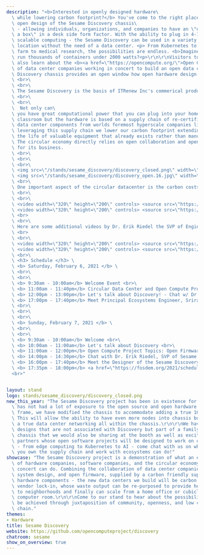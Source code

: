 ```yaml
---
description: "<b>Interested in openly designed hardware\
  \ while lowering carbon footprint?</b> You've come to the right place - check out the\ 
  \ open design of the Sesame Discovery chassis\
  \ - allowing individuals, organizations, and companies to have an \"datacenter in\
  \ a box\" in a desk side form factor. With the ability to plug in 4-12 nodes of\
  \ scalable computing - the Sesame Discovery can be used in a variety of projects in any\
  \ location without the need of a data center. <p> From Kubernetes to a Blender render\
  \ farm to medical research, the possibilities are endless. <b>Imagine</b> being able to\
  \ run thousands of containers under 2000 watts?<p>\r\n\r\nVisitors to the stand will\
  \ also learn about the <b><a href=\"https://opencompute.org/\">Open Compute Project</a></b> - a consortium\
  \ of data center companies working in concert to build an open data center without vendor lock-in. The\
  \ Discovery chassis provides an open window how open hardware design works in practice.\
  \ <br>\
  \ <br>\
  \ The Sesame Discovery is the basis of ITRenew Inc's commerical product <b> Sesame Fast-Start </b> where we combine the open design of the chassis with the ITRenew Inc's vast supply chain. With nearly 18,000 IT gear brought in a month world wide - the commercial product can provide a lot of horsepower. This supply chain is possible because of the concept of the circular datacenter. \
  \ <br>\
  \ <br>\
  \  Not only can\
  \ you have great computational power that you can plug into your home, lab, or\
  \ classroom but the hardware is based on a supply chain of re-certified top tier\
  \ data center components from worlds foremost hyperscale companies like Facebook, Dropbox and Google. By\
  \ leveraging this supply chain we lower our carbon footprint extending\
  \ the life of valuable equipment that already exists rather than manufacturing new ones.\
  \ The circular economy directly relies on open collaboration and open source communities \
  \ for its business.
  \ <br>\
  \ <br>\
  \ <br>\
  \ <img src=\"/stands/sesame_discovery/discovery_closed.png\" width=\"40%\" height=\"40%\" /> \
  \ <img src=\"/stands/sesame_discovery/discovery_open.16.jpg\" width=\"43%\" height=\"43%\" /> \
  \ <br>\
  \ One important aspect of the circular datacenter is the carbon costs that are saved when using the circular datacenter supply chain. <b>Ali Fenn</b> the President of ITRenew Inc has a great short 12 minute talk about the amount of waste a datacenter can produces as well the amount of resources it consume. In addition, there is a nice video of a tour of the design of the chassis that is the brainchild of <b>Jean-Jacques Chanut</b>. \
  \ <br>\
  \ <br>\
  \ <video width=\"320\" height=\"200\" controls> <source src=\"https://video.fosdem.org/2021/stands/sesame/sesame_video4.mp4\" type=\"video/mp4\"> Your browser does not support the video tag </video> \
  \ <video width=\"320\" height=\"200\" controls> <source src=\"https://video.fosdem.org/2021/stands/sesame/sesame_video1.mp4\" type=\"video/mp4\"> Your browser does not support the video tag </video> \
  \ <br>
  \ <br>\
  \ Here are some additional videos by Dr. Erik Riedel the SVP of Engineering at ITRenew Inc on the Sesame Discoveyr/Fast-Start and a tour that just goes through the facts. If your're interested in hearing more click on the chat button and come speak with us! Please note that the video on the right is overly loud - please adjust accordingly.\
  \ <br>
  \ <br>\
  \ <video width=\"320\" height=\"200\" controls> <source src=\"https://video.fosdem.org/2021/stands/sesame/sesame_video2.mp4\" type=\"video/mp4\"> Your browser does not support the video tag </video> \
  \ <video width=\"320\" height=\"200\" controls> <source src=\"https://video.fosdem.org/2021/stands/sesame/sesame_video3.mp4\" type=\"video/mp4\"> Your browser does not support the video tag </video> \
  \ <br>\
  \ <h3> Schedule </h3> \
  \ <b> Saturday, February 6, 2021 </b> \
  \ <br>\
  \ <br>\
  \ <b> 9:30am - 10:00am</b> Welcome Event <br>\
  \ <b> 11:00am - 11:40pm</b> Circular Data Center and Open Compute Project <br>\
  \ <b> 12:00pm - 13:00pm</b> Let's talk about Discovery! - Chat w/ Dr. Erik Riedel, SVP of Sesame Engineering <br>\
  \ <b> 17:00pm - 17:40pm</b> Meet Principal Ecosystems Engineer, Sriram Ramkrishna <br>\
  \ <br>\
  \ <br>\
  \ <br>\
  \ <b> Sunday, February 7, 2021 </b> \
  \ <br>\
  \ <br>\
  \ <b> 9:30am - 10:00am</b> Welcome <br>\
  \ <b> 10:00am - 11:00am</b> Let's talk about Discovery <br>\
  \ <b> 11:00am - 12:00pm</b> Open Compute Project Topics: Open Firmware <br>\
  \ <b> 14:00pm - 14:30pm</b> Chat with Dr. Erik Riedel, SVP of Sesame Engineering <br>\
  \ <b> 16:00pm - 17:40pm</b> Meet the Designer of the Sesame Discovery Chassis, Jean-Jacques Chanut<br>\
  \ <b> 17:35pm - 18:00pm</b> <a href=\"https://fosdem.org/2021/schedule/event/containers_datacenter_class/\">Sri's talk on Datacenter class containers for the masses</a>\
  <br>"


layout: stand
logo: stands/sesame_discovery/discovery_closed.png
new_this_year: "The Sesame Discovery project has been in existence for about two years but\
  \ has not had a lot of exposure to the open source and open hardware communities. In that time\
  \ frame, we have modified the chassis to accommodate adding a true 100GBE 32 port white box switch\
  \ This will allow the ability to have even more nodes into chassis but also have\
  \ a true data center networking all within the chassis.\r\n\r\nWe have other active\
  \ designs that are not associated with Discovery but part of a family of open designed\
  \ chassis that we would also be sharing at the booth as well as exciting work with\
  \ partners whose open software projects will be designed to work on our open hardware\
  \ - from edge computing to Kubernetes to AI - come chat with us on what you can do when\ 
  \ you own the supply chain and work with ecosystems can do!"
showcase: "The Sesame Discovery project is a demonstration of what an ecosystem that consists\
  \ of hardware companies, software companies, and the circular economy working in\
  \ concert can do. Combining the collaboration of data center companies, with open\
  \ system design, and open firmware, supplied by a carbon friendly supply chain of\
  \ hardware components - the new data centers we build will be carbon friendly, avoid\
  \ vendor lock-in, whose waste output can be re-purposed to provide heat and energy\
  \ to neighborhoods and finally can scale from a home office or cubicle to the traditional\
  \ computer room.\r\n\r\nCome to our stand to hear about the possibilities that can\
  \ be achieved through juxtaposition of community, openness, and low carbon supply\
  \ chain."
themes:
- Hardware
title: Sesame Discovery
website: https://github.com/opencomputeproject/discovery
chatroom: sesame
show_on_overview: true
---
```

